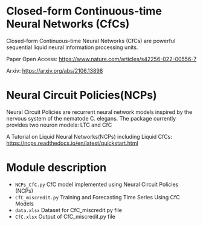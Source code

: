 # Closed-form Continuous-time Neural Networks (CfCs)
Closed-form Continuous-time Neural Networks (CfCs) are powerful sequential liquid neural information processing units.

Paper Open Access: https://www.nature.com/articles/s42256-022-00556-7

Arxiv: https://arxiv.org/abs/2106.13898

# Neural Circuit Policies(NCPs)
Neural Circuit Policies are recurrent neural network models inspired by the nervous system of the nematode C. elegans.
The package currently provides two neuron models: LTC and CfC

A Tutorial on Liquid Neural Networks(NCPs) including Liquid CfCs: https://ncps.readthedocs.io/en/latest/quickstart.html


# Module description
* `NCPs_CfC.py` CfC model implemented using Neural Circuit Policies (NCPs)
* `CfC_miscredit.py` Training and Forecasting Time Series Using CfC Models
* `data.xlsx` Dataset for CfC_miscredit.py file
* `CfC.xlsx` Output of CfC_miscredit.py file

